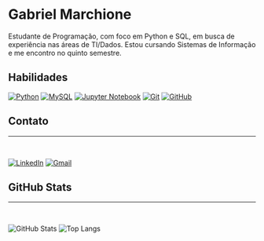 # Gabriel Marchione

Estudante de Programação, com foco em Python e SQL, em busca de experiência nas áreas de TI/Dados. Estou cursando Sistemas de Informação e me encontro no quinto semestre.
## Habilidades

[![Python](https://img.shields.io/badge/Python-000?style=for-the-badge&logo=python)](https://docs.python.org/3/)
[![MySQL](https://img.shields.io/badge/MySQL-000?style=for-the-badge&logo=Mysql)](https://dev.mysql.com/doc/)
[![Jupyter Notebook](https://img.shields.io/badge/jupyter-000.svg?style=for-the-badge&logo=jupyter)](https://docs.jupyter.org/en/latest/)
[![Git](https://img.shields.io/badge/git-000.svg?style=for-the-badge&logo=git)](https://git-scm.com/doc)
[![GitHub](https://img.shields.io/badge/github-000.svg?style=for-the-badge&logo=github)](https://github.com/gabrielmarchione1)

## Contato
---
</br>

[![LinkedIn](https://img.shields.io/badge/LinkedIn-000?style=for-the-badge&logo=linkedin&logoColor=0E76A8)](https://www.linkedin.com/in/gabriel-marchione/)
[![Gmail](https://img.shields.io/badge/Gmail-000?style=for-the-badge&logo=gmail)](gabrielmarchione12@gmail.com)

## GitHub Stats
---
</br>

![GitHub Stats](https://github-readme-stats.vercel.app/api?username=gabrielmarchione1&theme=transparent&bg_color=000&border_color=30A3DC&show_icons=true&icon_color=30A3DC&title_color=E94D5F&text_color=FFF)
![Top Langs](https://github-readme-stats-git-masterrstaa-rickstaa.vercel.app/api/top-langs/?username=gabrielmarchione1&layout=compact&bg_color=000&border_color=30A3DC&title_color=E94D5F&text_color=FFF)